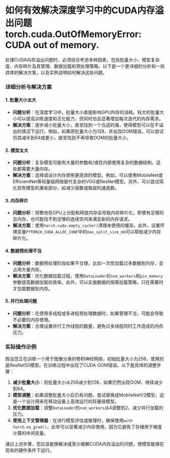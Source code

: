 # 如何有效解决深度学习中的CUDA内存溢出问题torch.cuda.OutOfMemoryError: CUDA out of memory. 

处理CUDA内存溢出问题时，必须综合考虑多种因素，包括批量大小、模型复杂度、内存碎片及其管理、数据加载和预处理策略。以下是一个更详细的分析和一些具体的解决方案，以及实例说明如何解决这些问题。

### 详细分析与解决方案

#### 1. **批量大小太大**

- **问题分析**：在深度学习中，批量大小直接影响GPU内存的消耗。较大的批量大小可以提高训练速度和泛化能力，但同时也会显著增加每次迭代的内存需求。
- **解决方案**：逐步减小批量大小，直至找到一个合适的值，使得模型可以在不溢出的情况下运行。例如，如果原批量大小为128，并出现OOM错误，可以尝试将其减半到64或更小，直至找到不再导致OOM的批量大小。

#### 2. **模型太大**
- **问题分析**：复杂模型可能有大量的参数和/或在内部使用复杂的数据结构，这些都需要大量内存。
- **解决方案**：选择或设计内存使用更高效的模型。例如，可以使用MobileNet或EfficientNet等轻量级网络替代复杂的VGG或ResNet模型。另外，可以尝试简化现有模型的某些部分，如减少层数或每层的通道数。

#### 3. **内存碎片**
- **问题分析**：频繁地在GPU上分配和释放内存会导致内存碎片化，即使有足够的总内存，也可能找不到足够的连续空间来满足新的内存请求。
- **解决方案**：使用`torch.cuda.empty_cache()`清理未使用的缓存。此外，设置环境变量`PYTORCH_CUDA_ALLOC_CONF`中的`max_split_size_mb`可以帮助减少内存碎片化。

#### 4. **数据预处理不当**
- **问题分析**：数据预处理阶段如果不合理，比如一次性加载过多数据到内存，会占用大量内存。
- **解决方案**：优化数据加载过程，使用`DataLoader`的`num_workers`和`pin_memory`参数提高数据加载的效率。此外，可以实施数据的按需加载策略，只在需要时才加载数据到内存。

#### 5. **并行处理问题**
- **问题分析**：在使用多线程或多进程预处理数据时，如果管理不当，可能会导致不必要的内存使用。
- **解决方案**：合理设置并行工作线程的数量，避免过多线程同时工作造成的内存压力。

### 实际操作示例

假设您正在训练一个用于图像分类的卷积神经网络，初始批量大小为256，使用的是ResNet50模型。在训练过程中出现了CUDA OOM错误。以下是具体的调整步骤：

1. **减少批量大小**：将批量大小从256减少到128，如果仍然出现OOM，继续减少到64。
2. **模型调整**：如果调整批量大小后仍有问题，尝试替换成MobileNetV2模型，这是一个设计用来在移动设备上高效运行的轻量级模型。
3. **优化数据加载**：调整`DataLoader`的`num_workers`从4调整到2，减少并行加载的压力。
4. **使用上下文管理器**：在进行模型评估或推理时，确保使用`with torch.no_grad()`，此举可以显著减少内存使用，因为它避免了存储用于梯度计算的中间变量。

通过上述步骤，您应该能够解决或至少缓解CUDA内存溢出的问题，使模型能够在现有的硬件条件下运行。